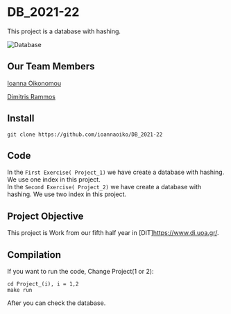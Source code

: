 # DB_2021-22
This project is a database with hashing.

![Database](https://miro.medium.com/max/750/0*rwqI3XKmDZgsVuxr.jpg)

## Our Team Members
[Ioanna Oikonomou](https://github.com/ioannaoiko)

[Dimitris Rammos](https://github.com/DimitrisRammos)

## Install
```
git clone https://github.com/ioannaoiko/DB_2021-22
```
## Code
In the `First Exercise( Project_1)` we have create a database with hashing. We use one index in this project.<br>
In the `Second Exercise( Project_2)` we have create a database with hashing. We use two index in this project.



## Project Objective
This project is Work from our fifth half year in [DIT]https://www.di.uoa.gr/.


## Compilation
If you want to run the code, Change Project(1 or 2):
```
cd Project_(i), i = 1,2
make run
```
After you can check the database.

